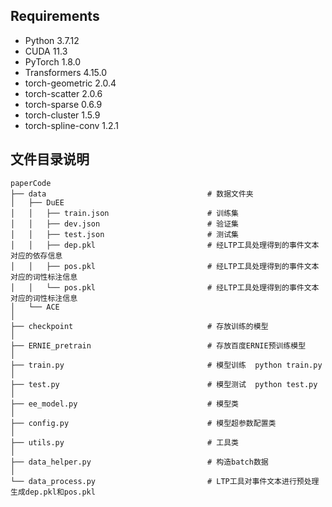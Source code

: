 
## Requirements
* Python	3.7.12
* CUDA	11.3
* PyTorch	1.8.0
* Transformers	4.15.0
* torch-geometric	2.0.4
* torch-scatter	2.0.6
* torch-sparse	0.6.9
* torch-cluster	1.5.9 
* torch-spline-conv	1.2.1

## 文件目录说明
```shell
paperCode
├── data                                    # 数据文件夹
│   ├── DuEE                                
│   │   ├── train.json                      # 训练集
│   │   ├── dev.json                        # 验证集
│   │   ├── test.json                       # 测试集
│   │   ├── dep.pkl                         # 经LTP工具处理得到的事件文本对应的依存信息
│   │   ├── pos.pkl                         # 经LTP工具处理得到的事件文本对应的词性标注信息
│   │   └── pos.pkl                         # 经LTP工具处理得到的事件文本对应的词性标注信息
│   └── ACE                                  
│
├── checkpoint                              # 存放训练的模型
│
├── ERNIE_pretrain                          # 存放百度ERNIE预训练模型
│
├── train.py                                # 模型训练  python train.py
│
├── test.py                                 # 模型测试  python test.py
│
├── ee_model.py                             # 模型类
│
├── config.py                               # 模型超参数配置类
│
├── utils.py                                # 工具类
│
├── data_helper.py                          # 构造batch数据
│
└── data_process.py                         # LTP工具对事件文本进行预处理生成dep.pkl和pos.pkl
```



